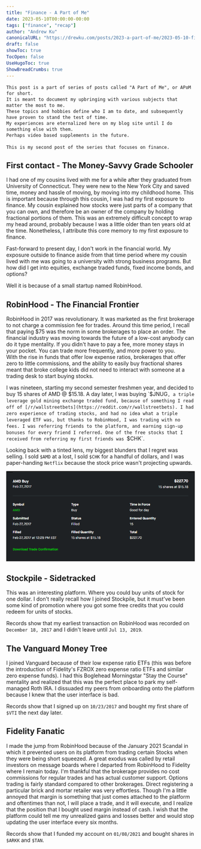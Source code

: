 ```yaml
---
title: "Finance - A Part of Me"
date: 2023-05-10T00:00:00-00:00
tags: ["finance", "recap"]
author: "Andrew Ku"
canonicalURL: "https://drewku.com/posts/2023-a-part-of-me/2023-05-10-finance-apom/"
draft: false
showToc: true
TocOpen: false
UseHugoToc: true
ShowBreadCrumbs: true
---
```


```
This post is a part of series of posts called "A Part of Me", or APoM for short.
It is meant to document my upbringing with various subjects that matter the most to me. 
These topics and hobbies define who I am to date, and subsequently have proven to stand the test of time. 
My experiences are eternalized here on my blog site until I do something else with them.
Perhaps video based supplements in the future. 

This is my second post of the series that focuses on finance.
```

## First contact - The Money-Savvy Grade Schooler
I had one of my cousins lived with me for a while after they graduated from University of Connecticut. They were new to the New York City and saved time, money and hassle of moving, by moving into my childhood home. This is important because through this cousin, I was had my first exposure to finance. My cousin explained how stocks were just parts of a company that you can own, and therefore be an owner of the company by holding fractional portions of them. This was an extremely difficult concept to wrap my head around, probably because I was a little older than ten years old at the time. Nonetheless, I attribute this core memory to my first exposure to finance. 

Fast-forward to present day, I don't work in the financial world. My exposure outside to finance aside from that time period where my cousin lived with me was going to a university with strong business programs. But how did I get into equities, exchange traded funds, fixed income bonds, and options? 

Well it is because of a small startup named RobinHood. 

## RobinHood - The Financial Frontier
RobinHood in 2017 was revolutionary. It was marketed as the first brokerage to not charge a commission fee for trades. Around this time period, I recall that paying $75 was the norm in some brokerages to place an order. The financial industry was moving towards the future of a low-cost anybody can do it type mentality. If you didn't have to pay a fee, more money stays in your pocket. You can trade more frequently, and more power to you.  
With the rise in funds that offer low expense ratios, brokerages that offer zero to little commissions, and the ability to easily buy fractional shares meant that broke college kids did not need to interact with someone at a trading desk to start buying stocks.

I was nineteen, starting my second semester freshmen year, and decided to buy 15 shares of AMD @ $15.18. A day later, I was buying `$JNUG`, a triple leverage gold mining exchange traded fund, because of something I read off of [/r/wallstreetbets](https://reddit.com/r/wallstreetbets). I had zero experience of trading stocks, and had no idea what a triple leveraged ETF was, but thanks to RobinHood, I was trading with no fees. I was referring friends to the platform, and earning sign-up bonuses for every friend I referred. One of the free stocks that I received from referring my first friends was `$CHK`. 

Looking back with a tinted lens, my biggest blunders that I regret was selling. I sold `$AMD` at a lost, I sold `$CHK` for a handful of dollars, and I was paper-handing `Netflix` because the stock price wasn't projecting upwards. 

![My first trade](images/first-trade-amd-1.png)

## Stockpile - Sidetracked
This was an interesting platform. Where you could buy units of stock for one dollar. I don't really recall how I joined Stockpile, but it must've been some kind of promotion where you got some free credits that you could redeem for units of stocks. 

Records show that my earliest transaction on RobinHood was recorded on `December 18, 2017` and I didn't leave until `Jul 13, 2019`. 

## The Vanguard Money Tree
I joined Vanguard because of their low expense ratio ETFs (this was before the introduction of Fidelity's FZROX zero expense ratio ETFs and similar zero expense funds). I had this Boglehead Morningstar "Stay the Course" mentality and realized that this was the perfect place to park my self-managed Roth IRA. I dissuaded my peers from onboarding onto the platform because I knew that the user interface is bad. 

Records show that I signed up on `10/23/2017` and bought my first share of `$VTI` the next day later. 

## Fidelity Fanatic
I made the jump from RobinHood because of the January 2021 Scandal in which it prevented users on its platform from trading certain Stocks when they were being short squeezed. A great exodus was called by retail investors on message boards where I departed from RobinHood to Fidelity where I remain today. I'm thankful that the brokerage provides no cost commissions for regular trades and has actual customer support. Options trading is fairly standard compared to other brokerages. Direct registering a particular brick and mortar retailer was very effortless. Though I'm a little annoyed that margin is something that just comes attached to the platform and oftentimes than not, I will place a trade, and it will execute, and I realize that the position that I bought used margin instead of cash. I wish that the platform could tell me my unrealized gains and losses better and would stop updating the user interface every six months. 

Records show that I funded my account on `01/08/2021` and bought shares in `$ARKK` and `$TAN`.
